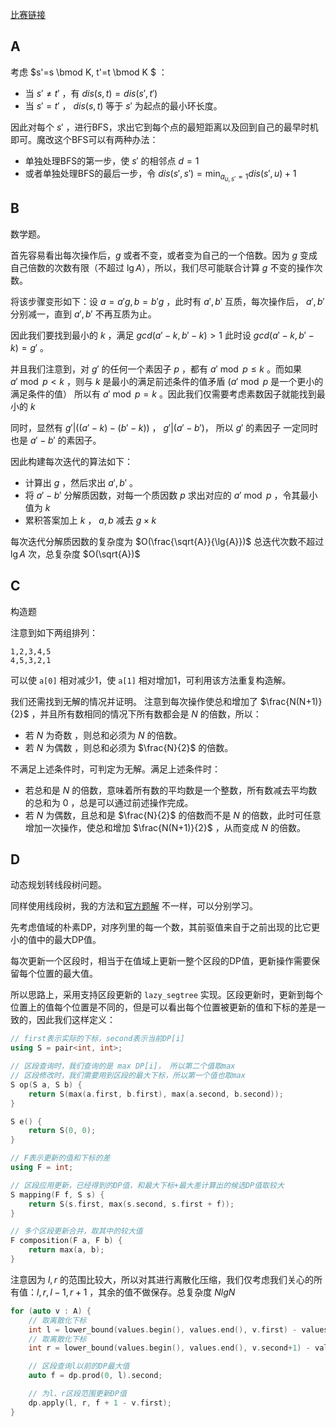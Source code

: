 [比赛链接](https://atcoder.jp/contests/arc159)

## A

考虑 $s'=s \bmod K, t'=t \bmod K $ ：

* 当 $s' \ne t'$ ，有 $dis(s,t) = dis(s',t')$
* 当 $s' = t'$ ， $dis(s,t)$ 等于 $s'$ 为起点的最小环长度。

因此对每个 $s'$ ，进行BFS，求出它到每个点的最短距离以及回到自己的最早时机即可。魔改这个BFS可以有两种办法：

* 单独处理BFS的第一步，使 $s'$ 的相邻点 $d=1$
* 或者单独处理BFS的最后一步，令 $dis(s',s')=\min_{a_{u,s'} = 1}dis(s', u)+1$

## B

数学题。

首先容易看出每次操作后，$g$ 或者不变，或者变为自己的一个倍数。因为 $g$ 变成自己倍数的次数有限（不超过 $\lg A$），所以，我们尽可能联合计算 $g$ 不变的操作次数。

将该步骤变形如下：设 $a = a'g, b=b'g$ ，此时有 $a', b'$ 互质，每次操作后， $a', b'$ 分别减一，直到 $a',b'$ 不再互质为止。

因此我们要找到最小的 $k$ ，满足 $gcd(a'-k, b'-k)>1$ 此时设 $gcd(a'-k,b'-k) = g'$ 。

并且我们注意到，对 $g'$ 的任何一个素因子 $p$ ，都有 $a' \bmod p \le k$ 。而如果 $a' \bmod p \lt k$ ，则与 $k$ 是最小的满足前述条件的值矛盾 ($a' \bmod p$ 是一个更小的满足条件的值） 所以有 $a' \bmod p = k$ 。因此我们仅需要考虑素数因子就能找到最小的 $k$ 

同时，显然有 $g'|((a'-k)-(b'-k))$ ， $g'|(a'-b')$， 所以 $g'$ 的素因子 一定同时也是 $a'-b'$ 的素因子。

因此构建每次迭代的算法如下：

* 计算出 $g$ ，然后求出 $a', b'$ 。
* 将 $a'-b'$ 分解质因数，对每一个质因数 $p$ 求出对应的 $a' \bmod p$ ，令其最小值为 $k$
* 累积答案加上 $k$ ， $a,b$ 减去 $g\times k$

每次迭代分解质因数的复杂度为 $O(\frac{\sqrt{A}}{\lg{A}})$ 总迭代次数不超过 $\lg{A}$ 次，总复杂度 $O(\sqrt{A})$

## C

构造题

注意到如下两组排列：

```
1,2,3,4,5
4,5,3,2,1
```

可以使 `a[0]` 相对减少1，使 `a[1]` 相对增加1，可利用该方法重复构造解。

我们还需找到无解的情况并证明。 注意到每次操作使总和增加了 $\frac{N(N+1)}{2}$ ，并且所有数相同的情况下所有数都会是 $N$ 的倍数，所以：

* 若 $N$ 为奇数 ，则总和必须为 $N$ 的倍数。
* 若 $N$ 为偶数 ，则总和必须为 $\frac{N}{2}$ 的倍数。

不满足上述条件时，可判定为无解。满足上述条件时：

* 若总和是 $N$ 的倍数，意味着所有数的平均数是一个整数，所有数减去平均数的总和为 $0$ ，总是可以通过前述操作完成。
* 若 $N$ 为偶数，且总和是 $\frac{N}{2}$ 的倍数而不是 $N$ 的倍数，此时可任意增加一次操作，使总和增加 $\frac{N(N+1)}{2}$ ，从而变成 $N$ 的倍数。

## D

动态规划转线段树问题。

同样使用线段树，我的方法和[官方题解](https://atcoder.jp/contests/arc159/editorial/6166) 不一样，可以分别学习。

先考虑值域的朴素DP，对序列里的每一个数，其前驱值来自于之前出现的比它更小的值中的最大DP值。

每次更新一个区段时，相当于在值域上更新一整个区段的DP值，更新操作需要保留每个位置的最大值。

所以思路上，采用支持区段更新的 `lazy_segtree` 实现。区段更新时，更新到每个位置上的值每个位置是不同的，但是可以看出每个位置被更新的值和下标的差是一致的，因此我们这样定义：

```cpp
// first表示实际的下标，second表示当前DP[i]
using S = pair<int, int>;

// 区段查询时，我们查询的是 max DP[i]， 所以第二个值取max
// 区段修改时，我们需要用到区段的最大下标，所以第一个值也取max
S op(S a, S b) {
    return S(max(a.first, b.first), max(a.second, b.second));
}

S e() {
    return S(0, 0);
}

// F表示更新的值和下标的差
using F = int; 

// 区段应用更新，已经得到的DP值，和最大下标+最大差计算出的候选DP值取较大
S mapping(F f, S s) {
    return S(s.first, max(s.second, s.first + f));
}

// 多个区段更新合并，取其中的较大值
F composition(F a, F b) {
    return max(a, b);
}
```

注意因为 $l,r$ 的范围比较大，所以对其进行离散化压缩，我们仅考虑我们关心的所有值：$l, r, l-1, r+1$ ，其余的值不做保存。总复杂度 $NlgN$ 

```cpp
for (auto v : A) {
    // 取离散化下标
    int l = lower_bound(values.begin(), values.end(), v.first) - values.begin();
    // 取离散化下标
    int r = lower_bound(values.begin(), values.end(), v.second+1) - values.begin();

    // 区段查询l以前的DP最大值
    auto f = dp.prod(0, l).second;

    // 为l、r区段范围更新DP值
    dp.apply(l, r, f + 1 - v.first);
}
```